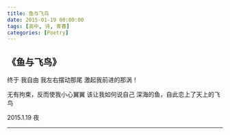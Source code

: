```yaml
---
title: 鱼与飞鸟
date: 2015-01-19 00:00:00
tags: [高中, 诗, 青春]
categories: [Poetry]
---
```


## 《鱼与飞鸟》
终于 我自由
我左右摆动那尾
激起我前进的那涡！

无有拘束，反而使我小心翼翼
该让我如何说自己
深海的鱼，自此恋上了天上的飞鸟

2015.1.19 夜

---